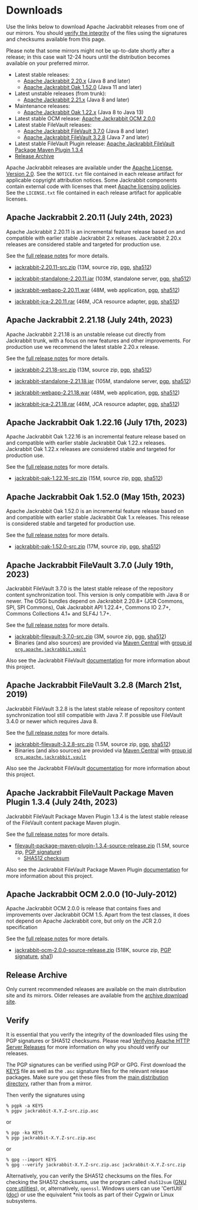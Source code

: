 <!--
   Licensed to the Apache Software Foundation (ASF) under one or more
   contributor license agreements.  See the NOTICE file distributed with
   this work for additional information regarding copyright ownership.
   The ASF licenses this file to You under the Apache License, Version 2.0
   (the "License"); you may not use this file except in compliance with
   the License.  You may obtain a copy of the License at

       https://www.apache.org/licenses/LICENSE-2.0

   Unless required by applicable law or agreed to in writing, software
   distributed under the License is distributed on an "AS IS" BASIS,
   WITHOUT WARRANTIES OR CONDITIONS OF ANY KIND, either express or implied.
   See the License for the specific language governing permissions and
   limitations under the License.
-->

Downloads
=========

Use the links below to download Apache Jackrabbit releases from one of our
mirrors. You should [verify the integrity](#verify) of the files using
the signatures and checksums available from this page.

Please note that some mirrors might not be up-to-date shortly after a
release; in this case wait 12-24 hours until the distribution becomes available
on your preferred mirror.

* Latest stable releases:
    * [Apache Jackrabbit 2.20.x](#v2.20) (Java 8 and later)
    * [Apache Jackrabbit Oak 1.52.0](#latest) (Java 11 and later)
* Latest unstable releases (from trunk):
    * [Apache Jackrabbit 2.21.x](#v2.21) (Java 8 and later)
* Maintenance releases:
    * [Apache Jackrabbit Oak 1.22.x](#oak1.22) (Java 8 to Java 13)
* Latest stable OCM release: [Apache Jackrabbit OCM 2.0.0](#ocm)
* Latest stable FileVault releases:
    * [Apache Jackrabbit FileVault 3.7.0](#vlt) (Java 8 and later)
    * [Apache Jackrabbit FileVault 3.2.8](#vltjava7) (Java 7 and later)
* Latest stable FileVault Plugin release: [Apache Jackrabbit FileVault Package Maven Plugin 1.3.4](#vltplg)
* [Release Archive](#archive)

Apache Jackrabbit releases are available under the [Apache License, Version 2.0](https://www.apache.org/licenses/LICENSE-2.0).
See the `NOTICE.txt` file contained in each release artifact for applicable copyright attribution notices.
Some Jackrabbit components contain external code with licenses that meet [Apache licensing policies](https://www.apache.org/legal/resolved.html).
See the `LICENSE.txt` file contained in each release artifact for applicable licenses.




<a class='anchor' name='v2.20'></a>
Apache Jackrabbit 2.20.11 (July 24th, 2023)
-------------------------------------------
Apache Jackrabbit 2.20.11 is an incremental feature release based on
and compatible with earlier stable Jackrabbit 2.x releases. Jackrabbit
2.20.x releases are considered stable and targeted for production use.

See the [full release notes](https://downloads.apache.org/jackrabbit/2.20.11/RELEASE-NOTES.txt) for more details.

* [jackrabbit-2.20.11-src.zip](https://www.apache.org/dyn/closer.lua/jackrabbit/2.20.11/jackrabbit-2.20.11-src.zip)
    (13M, source zip, [pgp](https://downloads.apache.org/jackrabbit/2.20.11/jackrabbit-2.20.11-src.zip.asc), [sha512](https://downloads.apache.org/jackrabbit/2.20.11/jackrabbit-2.20.11-src.zip.sha512))

* [jackrabbit-standalone-2.20.11.jar](https://www.apache.org/dyn/closer.lua/jackrabbit/2.20.11/jackrabbit-standalone-2.20.11.jar)
    (103M, standalone server, [pgp](https://downloads.apache.org/jackrabbit/2.20.11/jackrabbit-standalone-2.20.11.jar.asc), [sha512](https://downloads.apache.org/jackrabbit/2.20.11/jackrabbit-standalone-2.20.11.jar.sha512))

* [jackrabbit-webapp-2.20.11.war](https://www.apache.org/dyn/closer.lua/jackrabbit/2.20.11/jackrabbit-webapp-2.20.11.war)
    (48M, web application, [pgp](https://downloads.apache.org/jackrabbit/2.20.11/jackrabbit-webapp-2.20.11.war.asc), [sha512](https://downloads.apache.org/jackrabbit/2.20.11/jackrabbit-webapp-2.20.11.war.sha512))

* [jackrabbit-jca-2.20.11.rar](https://www.apache.org/dyn/closer.lua/jackrabbit/2.20.11/jackrabbit-jca-2.20.11.rar)
    (46M, JCA resource adapter, [pgp](https://downloads.apache.org/jackrabbit/2.20.11/jackrabbit-jca-2.20.11.rar.asc), [sha512](https://downloads.apache.org/jackrabbit/2.20.11/jackrabbit-jca-2.20.11.rar.sha512))




<a class='anchor' name='v2.21'></a>
Apache Jackrabbit 2.21.18 (July 24th, 2023)
-------------------------------------------
Apache Jackrabbit 2.21.18 is an unstable release cut directly from
Jackrabbit trunk, with a focus on new features and other
improvements. For production use we recommend the latest stable 2.20.x
release.

See the [full release notes](https://downloads.apache.org/jackrabbit/2.21.18/RELEASE-NOTES.txt) for more details.

* [jackrabbit-2.21.18-src.zip](https://www.apache.org/dyn/closer.lua/jackrabbit/2.21.18/jackrabbit-2.21.18-src.zip)
    (13M, source zip, [pgp](https://downloads.apache.org/jackrabbit/2.21.18/jackrabbit-2.21.18-src.zip.asc), [sha512](https://downloads.apache.org/jackrabbit/2.21.18/jackrabbit-2.21.18-src.zip.sha512))

* [jackrabbit-standalone-2.21.18.jar](https://www.apache.org/dyn/closer.lua/jackrabbit/2.21.18/jackrabbit-standalone-2.21.18.jar)
    (105M, standalone server, [pgp](https://downloads.apache.org/jackrabbit/2.21.18/jackrabbit-standalone-2.21.18.jar.asc), [sha512](https://downloads.apache.org/jackrabbit/2.21.18/jackrabbit-standalone-2.21.18.jar.sha512))

* [jackrabbit-webapp-2.21.18.war](https://www.apache.org/dyn/closer.lua/jackrabbit/2.21.18/jackrabbit-webapp-2.21.18.war)
    (48M, web application, [pgp](https://downloads.apache.org/jackrabbit/2.21.18/jackrabbit-webapp-2.21.18.war.asc), [sha512](https://downloads.apache.org/jackrabbit/2.21.18/jackrabbit-webapp-2.21.18.war.sha512))

* [jackrabbit-jca-2.21.18.rar](https://www.apache.org/dyn/closer.lua/jackrabbit/2.21.18/jackrabbit-jca-2.21.18.rar)
    (46M, JCA resource adapter, [pgp](https://downloads.apache.org/jackrabbit/2.21.18/jackrabbit-jca-2.21.18.rar.asc), [sha512](https://downloads.apache.org/jackrabbit/2.21.18/jackrabbit-jca-2.21.18.rar.sha512))
  



<a class='anchor' name='oak1.22'></a>
Apache Jackrabbit Oak 1.22.16 (July 17th, 2023)
-----------------------------------------------
Apache Jackrabbit Oak 1.22.16 is an incremental feature release based on
and compatible with earlier stable Jackrabbit Oak 1.22.x
releases. Jackrabbit Oak 1.22.x releases are considered stable and
targeted for production use.

See the [full release notes](https://downloads.apache.org/jackrabbit/oak/1.22.16/RELEASE-NOTES.txt) for more details.

* [jackrabbit-oak-1.22.16-src.zip](https://www.apache.org/dyn/closer.lua/jackrabbit/oak/1.22.16/jackrabbit-oak-1.22.16-src.zip)
    (15M, source zip, [pgp](https://downloads.apache.org/jackrabbit/oak/1.22.16/jackrabbit-oak-1.22.16-src.zip.asc), [sha512](https://downloads.apache.org/jackrabbit/oak/1.22.16/jackrabbit-oak-1.22.16-src.zip.sha512))




<a class='anchor' name='latest'></a>
Apache Jackrabbit Oak 1.52.0 (May 15th, 2023)
---------------------------------------------
Apache Jackrabbit Oak 1.52.0 is an incremental feature release based
on and compatible with earlier stable Jackrabbit Oak 1.x
releases. This release is considered stable and targeted for
production use.

See the [full release notes](https://downloads.apache.org/jackrabbit/oak/1.52.0/RELEASE-NOTES.txt) for more details.

* [jackrabbit-oak-1.52.0-src.zip](https://www.apache.org/dyn/closer.lua/jackrabbit/oak/1.52.0/jackrabbit-oak-1.52.0-src.zip)
    (17M, source zip, [pgp](https://downloads.apache.org/jackrabbit/oak/1.52.0/jackrabbit-oak-1.52.0-src.zip.asc), [sha512](https://downloads.apache.org/jackrabbit/oak/1.52.0/jackrabbit-oak-1.52.0-src.zip.sha512))




<a class='anchor' name='vlt'></a>
Apache Jackrabbit FileVault 3.7.0 (July 19th, 2023)
------------------------------------------------------
Jackrabbit FileVault 3.7.0 is the latest stable release of the repository content synchronization tool. This version is only compatible with Java 8 or newer. The OSGi bundles depend on Jackrabbit 2.20.8+ (JCR Commons, SPI, SPI Commons), Oak Jackrabbit API 1.22.4+, Commons IO 2.7+, Commons Collections 4.1+ and SLF4J 1.7+.

See the [full release notes](https://downloads.apache.org/jackrabbit/filevault/3.7.0/RELEASE-NOTES.txt) for more details.

* [jackrabbit-filevault-3.7.0-src.zip](https://www.apache.org/dyn/closer.lua/jackrabbit/filevault/3.7.0/jackrabbit-filevault-3.7.0-src.zip)
    (3M, source zip, [pgp](https://downloads.apache.org/jackrabbit/filevault/3.7.0/jackrabbit-filevault-3.6.8-src.zip.asc), [sha512](https://downloads.apache.org/jackrabbit/filevault/3.7.0/jackrabbit-filevault-3.7.0-src.zip.sha512))
* Binaries (and also sources) are provided via [Maven Central](https://central.sonatype.org/) with [group id `org.apache.jackrabbit.vault`](https://repo1.maven.org/maven2/org/apache/jackrabbit/vault/)

Also see the Jackrabbit FileVault [documentation](/filevault/index.html) for more information about this project.




<a class='anchor' name='vltjava7'></a>
Apache Jackrabbit FileVault 3.2.8 (March 21st, 2019)
--------------------------------------------------
Jackrabbit FileVault 3.2.8 is the latest stable release of repository content synchronization tool still compatible with Java 7. If possible use FileVault 3.4.0 or newer which requires Java 8.

See the [full release notes](https://downloads.apache.org/jackrabbit/filevault/3.2.8/RELEASE-NOTES.txt) for more details.

* [jackrabbit-filevault-3.2.8-src.zip](https://www.apache.org/dyn/closer.lua/jackrabbit/filevault/3.2.8/jackrabbit-filevault-3.2.8-src.zip)
    (1.5M, source zip, [pgp](https://downloads.apache.org/jackrabbit/filevault/3.2.8/jackrabbit-filevault-3.2.8-src.zip.asc), [sha512](https://downloads.apache.org/jackrabbit/filevault/3.2.8/jackrabbit-filevault-3.2.8-src.zip.sha512))
* Binaries (and also sources) are provided via [Maven Central](https://central.sonatype.org/) with [group id `org.apache.jackrabbit.vault`](https://repo1.maven.org/maven2/org/apache/jackrabbit/vault/)

Also see the Jackrabbit FileVault [documentation](/filevault/index.html) for more information about this project.




<a class='anchor' name='vltplg'></a>
Apache Jackrabbit FileVault Package Maven Plugin 1.3.4 (July 24th, 2023)
------------------------------------------------------------------------
Jackrabbit FileVault Package Maven Plugin 1.3.4 is the latest stable release of the FileVault content package Maven plugin.

See the [full release notes](https://downloads.apache.org/jackrabbit/filevault-package-maven-plugin/1.3.4/RELEASE-NOTES.md) for more details.

* [filevault-package-maven-plugin-1.3.4-source-release.zip](https://www.apache.org/dyn/closer.lua/jackrabbit/filevault-package-maven-plugin/1.3.4/filevault-package-maven-plugin-1.3.4-source-release.zip)
    (1.5M, source zip, [PGP signature](https://downloads.apache.org/jackrabbit/filevault-package-maven-plugin/1.3.4/filevault-package-maven-plugin-1.3.4-source-release.zip.asc))
    * [SHA512 checksum](https://downloads.apache.org/jackrabbit/filevault-package-maven-plugin/1.3.4/filevault-package-maven-plugin-1.3.4-source-release.zip.sha512)

Also see the Jackrabbit FileVault Package Maven Plugin [documentation](/filevault-package-maven-plugin/index.html) for more information about this project.




<a class='anchor' name='ocm'></a>
Apache Jackrabbit OCM 2.0.0 (10-July-2012)
------------------------------------------
Apache Jackrabbit OCM 2.0.0  is release that contains fixes and improvements over Jackrabbit OCM 1.5.
Apart from the test classes, it does not depend on Apache Jackrabbit core, but only on the JCR 2.0 specification

See the [full release notes](https://downloads.apache.org/jackrabbit/ocm/2.0.0/RELEASE-NOTES.txt) for more details.

* [jackrabbit-ocm-2.0.0-source-release.zip](https://www.apache.org/dyn/closer.lua/jackrabbit/ocm/2.0.0/jackrabbit-ocm-2.0.0-source-release.zip)
    (518K, source zip, [PGP signature](https://downloads.apache.org/jackrabbit/ocm/2.0.0/jackrabbit-ocm-2.0.0-source-release.zip.asc), [sha1](https://downloads.apache.org/jackrabbit/ocm/2.0.0/jackrabbit-ocm-2.0.0-source-release.zip.sha1))


<a class='anchor' name='archive'></a>
Release Archive
---------------
Only current recommended releases are available on the main distribution
site and its mirrors. Older releases are available from the [archive download site](http://archive.apache.org/dist/jackrabbit/).


<a class='anchor' name='verify'></a>
Verify
------

It is essential that you verify the integrity of the downloaded files using the PGP signatures or SHA512 checksums.
Please read [Verifying Apache HTTP Server Releases](http://httpd.apache.org/dev/verification.html) for more information
on why you should verify our releases.

The PGP signatures can be verified using PGP or GPG. First download the [KEYS](https://downloads.apache.org/jackrabbit/KEYS)
file as well as the `.asc` signature files for the relevant release packages. Make sure you get these files from
the [main distribution directory](https://downloads.apache.org/jackrabbit/), rather than from a mirror.

Then verify the signatures using

    % pgpk -a KEYS
    % pgpv jackrabbit-X.Y.Z-src.zip.asc

or

    % pgp -ka KEYS
    % pgp jackrabbit-X.Y.Z-src.zip.asc

or

    % gpg --import KEYS
    % gpg --verify jackrabbit-X.Y.Z-src.zip.asc jackrabbit-X.Y.Z-src.zip


Alternatively, you can verify the SHA512 checksums on the files. For checking the SHA512 checksums, use the program
called `sha512sum` ([GNU core utilities](http://www.gnu.org/software/coreutils/)), or, alternatively, `openssl`.
Windows users can use 'CertUtil` ([doc](https://docs.microsoft.com/en-us/windows-server/administration/windows-commands/certutil))
or use the equivalent *nix tools as part of their Cygwin or Linux subsystems.
